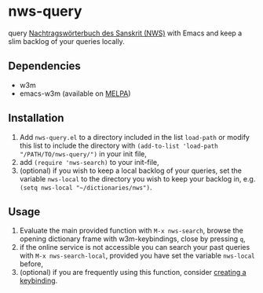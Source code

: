 # nws-query
query [Nachtragswörterbuch des Sanskrit (NWS)](https://nws.uzi.uni-halle.de/) with Emacs and keep a slim backlog of your queries locally.

## Dependencies
- w3m
- emacs-w3m (available on [MELPA](https://melpa.org/#/w3m))

## Installation
1. Add `nws-query.el` to a directory included in the list `load-path` or modify this list to include the directory with
   `(add-to-list 'load-path "/PATH/TO/nws-query/")` in your init file,
2. add `(require 'nws-search)` to your init-file,
3. (optional) if you wish to keep a local backlog of your queries, set the variable `nws-local` to the directory you wish to keep your backlog in, e.g. `(setq nws-local "~/dictionaries/nws")`.

## Usage
1. Evaluate the main provided function with `M-x nws-search`, browse the opening dictionary frame with w3m-keybindings, close by pressing `q`,
2. if the online service is not accessible you can search your past queries with `M-x nws-search-local`, provided you have set the variable `nws-local` before,
3. (optional) if you are frequently using this function, consider [creating a keybinding](https://www.gnu.org/software/emacs/manual/html_node/elisp/Key-Binding-Commands.html).

